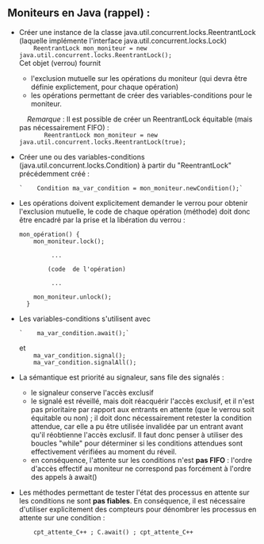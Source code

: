 Moniteurs en Java (rappel) :
--------------------

 - Créer une instance de la classe java.util.concurrent.locks.ReentrantLock (laquelle implémente l'interface java.util.concurrent.locks.Lock)
      `    ReentrantLock mon_moniteur = new java.util.concurrent.locks.ReentrantLock();`       
   Cet objet (verrou) fournit
     * l'exclusion mutuelle sur les opérations du moniteur (qui devra être définie explictement, pour chaque opération)
     * les opérations permettant de créer des variables-conditions pour le moniteur.
          
       *Remarque* :  Il est possible de créer un ReentrantLock équitable (mais pas nécessairement FIFO) :  
    `       ReentrantLock mon_moniteur = new java.util.concurrent.locks.ReentrantLock(true);`
      

 - Créer une ou des variables-conditions (java.util.concurrent.locks.Condition)
   à partir du "ReentrantLock" précédemment créé :
   
       `    Condition ma_var_condition = mon_moniteur.newCondition();`

 - Les opérations doivent explicitement demander le verrou pour obtenir
   l'exclusion mutuelle, le code de chaque opération (méthode) doit donc être encadré 
   par la prise et la libération du verrou  :
   
    `mon_opération() {`   
    `    mon_moniteur.lock();`     
       
    `         ...           `
    
    `        (code  de l'opération)          `
    
    `         ...           `
    
    `    mon_moniteur.unlock(); `         
    `  }`

 - Les variables-conditions s'utilisent avec
 
       `    ma_var_condition.await();`     
   et  
       `    ma_var_condition.signal();`      
       `    ma_var_condition.signalAll();`
   
 - La sémantique est priorité au signaleur, sans file des signalés : 
	* le signaleur conserve l'accès exclusif
	* le signalé est réveillé, mais doit réacquérir l'accès exclusif, et il n'est pas
 	   prioritaire par rapport aux entrants en attente (que le verrou soit équitable ou non) ;
 	   il doit donc nécessairement retester la condition attendue, car elle a pu être utilisée invalidée par un entrant avant qu'il réobtienne l'accès exclusif. 
   Il faut donc penser à utiliser des boucles "while" pour déterminer si les conditions 
   attendues sont effectivement vérifiées au moment du réveil.
 	 * 	en conséquence, l'attente sur les conditions n'est **pas FIFO** : l'ordre d'accès
 	 effectif au moniteur ne correspond pas forcément à l'ordre des appels à await()
 	 
 - Les méthodes permettant de tester l'état des processus en attente sur les conditions ne
   sont **pas fiables**. En conséquence, il est nécessaire d'utiliser explicitement des 
   compteurs pour dénombrer les processus en attente sur une condition :
   
      `    cpt_attente_C++ ; C.await() ; cpt_attente_C++  `